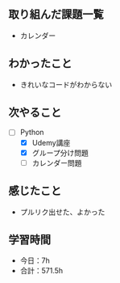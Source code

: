 ## 取り組んだ課題一覧

- カレンダー  

## わかったこと
-  きれいなコードがわからない

## 次やること

- [ ] Python
    - [x] Udemy講座
    - [x] グループ分け問題
    - [ ] カレンダー問題

## 感じたこと
- プルリク出せた、よかった

## 学習時間

- 今日：7h
- 合計：571.5h